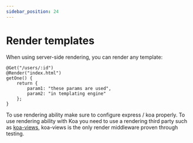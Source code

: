 ```yaml
---
sidebar_position: 24
---
```


# Render templates

When using server-side rendering, you can render any template:

```
@Get("/users/:id")
@Render("index.html")
getOne() {
    return {
        param1: "these params are used",
        param2: "in templating engine"
    };
}
```

To use rendering ability make sure to configure express / koa properly. To use rendering ability with Koa you need to use a rendering third party such as [koa-views](https://github.com/queckezz/koa-views/), koa-views is the only render middleware proven through testing.
